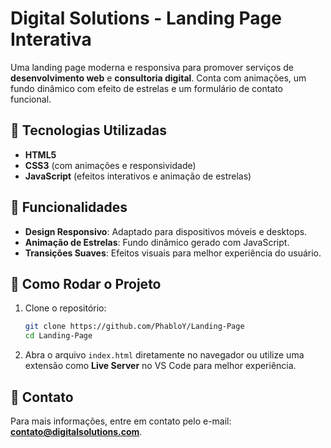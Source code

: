 # Digital Solutions - Landing Page Interativa

Uma landing page moderna e responsiva para promover serviços de **desenvolvimento web** e **consultoria digital**. Conta com animações, um fundo dinâmico com efeito de estrelas e um formulário de contato funcional.

## 🚀 Tecnologias Utilizadas
- **HTML5**
- **CSS3** (com animações e responsividade)
- **JavaScript** (efeitos interativos e animação de estrelas)

## 🌟 Funcionalidades
- **Design Responsivo**: Adaptado para dispositivos móveis e desktops.
- **Animação de Estrelas**: Fundo dinâmico gerado com JavaScript.
- **Transições Suaves**: Efeitos visuais para melhor experiência do usuário.

## 📌 Como Rodar o Projeto
1. Clone o repositório:
   ```bash
   git clone https://github.com/PhabloY/Landing-Page
   cd Landing-Page
   ```
2. Abra o arquivo `index.html` diretamente no navegador ou utilize uma extensão como **Live Server** no VS Code para melhor experiência.

## 📧 Contato
Para mais informações, entre em contato pelo e-mail: **contato@digitalsolutions.com**.
